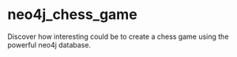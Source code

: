 # neo4j_chess_game
Discover how interesting could be to create a chess game using the powerful neo4j database.
